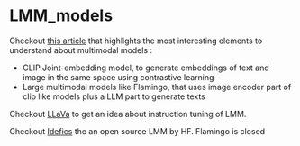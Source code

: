# LMM_models

Checkout [this article](https://huyenchip.com/2023/10/10/multimodal.html) that highlights the most interesting elements to understand about multimodal models : 
- CLIP Joint-embedding model, to generate embeddings of text and image in the same space using contrastive learning
- Large multimodal models like Flamingo, that uses image encoder part of clip like models plus a LLM part to generate texts

Checkout [LLaVa](https://llava-vl.github.io/) to get an idea about instruction tuning of LMM.

Checkout [Idefics](https://huggingface.co/HuggingFaceM4/idefics-80b-instruct) the an open source LMM by HF. Flamingo is closed

